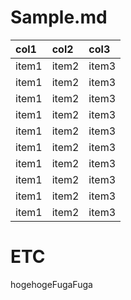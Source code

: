 # Sample.md
| col1   | col2    | col3   |
|:-------|:--------|:-------|
| item1  | item2   | item3  |
| item1  | item2   | item3  |
| item1  | item2   | item3  |
| item1  | item2   | item3  |
| item1  | item2   | item3  |
| item1  | item2   | item3  |
| item1  | item2   | item3  |
| item1  | item2   | item3  |
| item1  | item2   | item3  |
| item1  | item2   | item3  |

# ETC
hogehogeFugaFuga